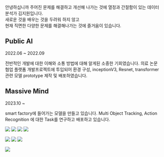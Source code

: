 안녕하십니까 주어진 문제를 해결하고 개선해 나가는 것에 열정과 간절함이 있는 데이터 분석가 김지원입니다.  
새로운 것을 배우는 것을 두려워 하지 않고  
현재 직면한 다양한 문제를 해결해나가는 것에 즐거움이 있습니다.

## Public AI

2022.06 ~ 2022.09

전반적인 개발에 대한 이해와 소통 방법에 대해 알게된 소중한 기회였습니다.
의료 논문 협업 플랫폼 개발프로젝트에 투입되어 환경 구성, inceptionV3, Resnet, transformer 관련 모델 prototype 제작 및 배포하였습니다.

## Massive Mind

2023.10 ~ 

smart factory에 들어가는 모델을 만들고 있습니다.
Multi Object Tracking, Action Recognition 에 대한 Task를 연구하고 배포하고 있습니다.


<img src="https://img.shields.io/badge/Python-3776AB?style=flat-square&logo=Python&logoColor=white"/></a>
<img src="https://img.shields.io/badge/Linux-FCC624?style=flat-square&logo=Linux&logoColor=black"/></a>
<img src="https://img.shields.io/badge/Ubuntu-E95420?style=flat-square&logo=Ubuntu&logoColor=white"/></a>
<img src="https://img.shields.io/badge/Git-F05032?style=flat-square&logo=Git&logoColor=white"/></a>

<img src="https://img.shields.io/badge/Pytorch-EE4C2C?style=flat-square&logo=Pytorch&logoColor=white"/></a>
<img src="https://img.shields.io/badge/Tensorflow-FF6F00?style=flat-\square&logo=Tensorflow&logoColor=white"/></a>
<img src="https://img.shields.io/badge/sklearn-F7931E?style=flat-\square&logo=scikit-learn&logoColor=white"/></a>

<img src="https://img.shields.io/badge/Docker-2496ED?style=flat-square&logo=Docker&logoColor=white"/></a>
